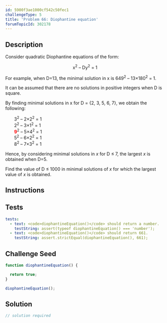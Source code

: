 ```yaml
---
id: 5900f3ae1000cf542c50fec1
challengeType: 5
title: 'Problem 66: Diophantine equation'
forumTopicId: 302178
---
```


## Description
<section id='description'>

Consider quadratic Diophantine equations of the form:

<div style='text-align: center;'>x<sup>2</sup> – Dy<sup>2</sup> = 1</div>

For example, when D=13, the minimal solution in x is 649<sup>2</sup> – 13×180<sup>2</sup> = 1.

It can be assumed that there are no solutions in positive integers when D is square.

By finding minimal solutions in x for D = {2, 3, 5, 6, 7}, we obtain the following:

<div style='margin-left: 2em;'>
  3<sup>2</sup> – 2×2<sup>2</sup> = 1<br>
  2<sup>2</sup> – 3×1<sup>2</sup> = 1<br>
  <strong><span style='color: red;'>9</span></strong><sup>2</sup> – 5×4<sup>2</sup> = 1<br>
  5<sup>2</sup> – 6×2<sup>2</sup> = 1<br>
  8<sup>2</sup> – 7×3<sup>2</sup> = 1<br>
</div>

Hence, by considering minimal solutions in <var>x</var> for D ≤ 7, the largest <var>x</var> is obtained when D=5.

Find the value of D ≤ 1000 in minimal solutions of <var>x</var> for which the largest value of <var>x</var> is obtained.

</section>

## Instructions
<section id='instructions'>

</section>

## Tests
<section id='tests'>

```yml
tests:
  - text: <code>diophantineEquation()</code> should return a number.
    testString: assert(typeof diophantineEquation() === 'number');
  - text: <code>diophantineEquation()</code> should return 661.
    testString: assert.strictEqual(diophantineEquation(), 661);

```

</section>

## Challenge Seed
<section id='challengeSeed'>

<div id='js-seed'>

```js
function diophantineEquation() {

  return true;
}

diophantineEquation();
```

</div>



</section>

## Solution
<section id='solution'>

```js
// solution required
```

</section>
